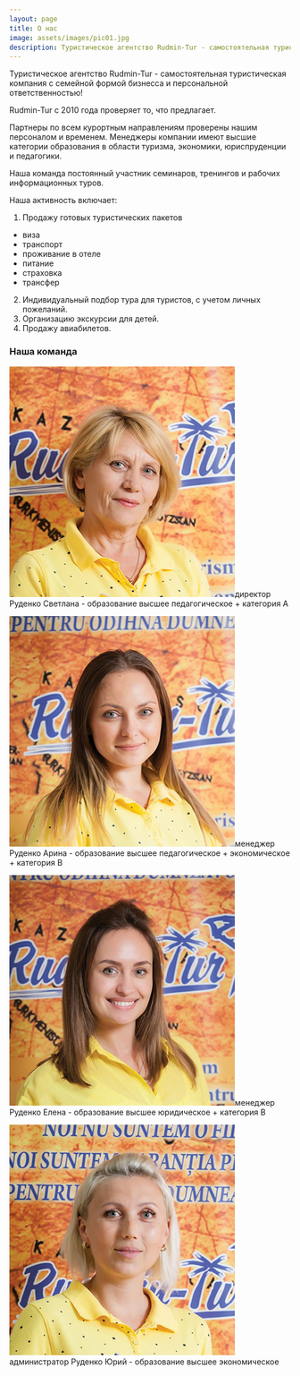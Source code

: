 ```yaml
---
layout: page
title: О нас
image: assets/images/pic01.jpg
description: Туристическое агентство Rudmin-Tur - самостоятельная туристическая компания с семейной формой бизнесса и персональной ответственностью!
---
```


Туристическое агентство Rudmin-Tur - самостоятельная туристическая компания с семейной формой бизнесса и персональной ответственностью!

Rudmin-Tur с 2010 года проверяет то, что предлагает.

Партнеры по всем курортным направлениям проверены нашим персоналом и временем.
Менеджеры компании имеют высшие категории образования в области туризма, экономики, юриспруденции и педагогики.

Наша команда постоянный участник семинаров, тренингов и рабочих информационных туров.

Наша активность включает:
  1. Продажу готовых туристических пакетов
  - виза
  - транспорт
  - проживание в отеле
  - питание
  - страховка
  - трансфер
  2. Индивидуальный подбор тура для туристов, с учетом личных пожеланий.
  3. Организацию экскурсии для детей.
  4. Продажу авиабилетов.

### Наша команда
<div class="box"><p><span class="image left"><img src="assets/images/team4.jpg" alt="директор Руденко Светлана" /></span>директор Руденко Светлана - образование высшее педагогическое + категория А</p></div>
<div class="box"><p><span class="image left"><img src="assets/images/team3.jpg" alt="менеджер Руденко Арина" /></span>менеджер Руденко Арина - образование высшее педагогическое + экономическое + категория В</p></div>
<div class="box"><p><span class="image left"><img src="assets/images/team2.jpg" alt="менеджер Руденко Елена" /></span>менеджер Руденко Елена - образование высшее юридическое + категория В</p></div>
<div class="box"><p><span class="image left"><img src="assets/images/team.jpg" alt="администратор Руденко Юрий" /></span>администратор Руденко Юрий - образование высшее экономическое</p></div>
